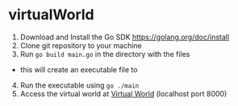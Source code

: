 # virtualWorld
1. Download  and Install the Go SDK https://golang.org/doc/install
2. Clone git repository to your machine
3. Run `go build main.go` in the directory with the files
  - this will create an executable file to
4. Run the executable using `go ./main`
5. Access the virtual world at <a href="http://localhost:8000">Virtual World</a> (localhost port 8000)
